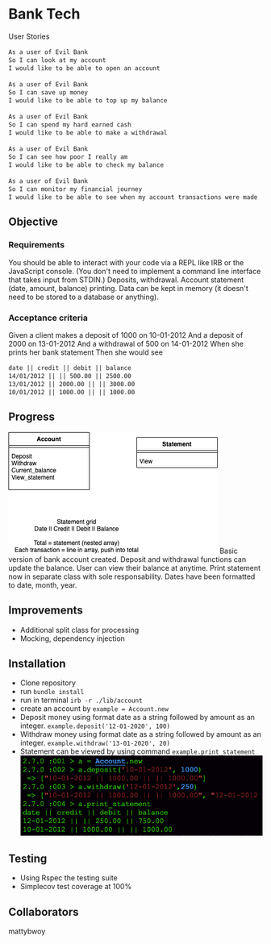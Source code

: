# Bank Tech

User Stories

```
As a user of Evil Bank
So I can look at my account
I would like to be able to open an account

As a user of Evil Bank
So I can save up money
I would like to be able to top up my balance

As a user of Evil Bank
So I can spend my hard earned cash
I would like to be able to make a withdrawal

As a user of Evil Bank
So I can see how poor I really am
I would like to be able to check my balance

As a user of Evil Bank
So I can monitor my financial journey
I would like to be able to see when my account transactions were made

```

## Objective
### Requirements
You should be able to interact with your code via a REPL like IRB or the JavaScript console. (You don't need to implement a command line interface that takes input from STDIN.)
Deposits, withdrawal.
Account statement (date, amount, balance) printing.
Data can be kept in memory (it doesn't need to be stored to a database or anything).

### Acceptance criteria
Given a client makes a deposit of 1000 on 10-01-2012
And a deposit of 2000 on 13-01-2012
And a withdrawal of 500 on 14-01-2012
When she prints her bank statement
Then she would see

```
date || credit || debit || balance
14/01/2012 || || 500.00 || 2500.00
13/01/2012 || 2000.00 || || 3000.00
10/01/2012 || 1000.00 || || 1000.00
```

## Progress
![](images/Bank.png)
Basic version of bank account created.
Deposit and withdrawal functions can update the balance. User can view their balance at anytime.
Print statement now in separate class with sole responsability.
Dates have been formatted to date, month, year.

## Improvements
- Additional split class for processing
- Mocking, dependency injection

## Installation
- Clone repository
- run ```bundle install```
- run in terminal ```irb -r ./lib/account```
- create an account by ```example = Account.new```
- Deposit money using format date as a string followed by amount as an integer. ```example.deposit('12-01-2020', 100)```
- Withdraw money using format date as a string followed by amount as an integer. ```example.withdraw('13-01-2020', 20)```
- Statement can be viewed by using command ```example.print_statement```
![](images/screenshot_bank.png)

## Testing
- Using Rspec the testing suite
- Simplecov test coverage at 100%

## Collaborators
mattybwoy